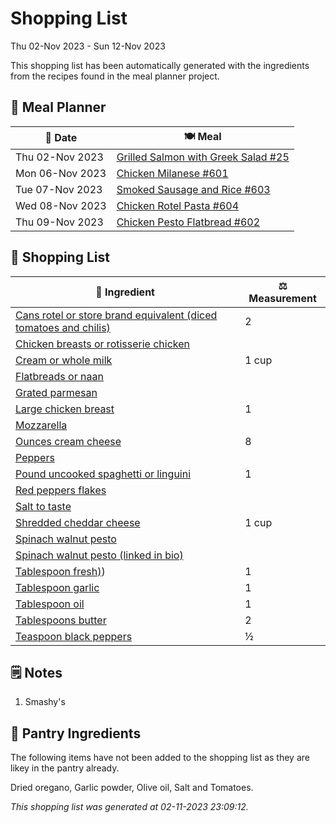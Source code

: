 # Shopping List

Thu 02-Nov 2023 - Sun 12-Nov 2023

This shopping list has been automatically generated with the ingredients from the recipes found in the meal planner project.

## 📅 Meal Planner

|📅 Date| 🍽️ Meal|
|----|----|
|Thu 02-Nov 2023|[Grilled Salmon with Greek Salad #25](https://github.com/jcallaghan/The-Cookbook/issues/25)|
|Mon 06-Nov 2023|[Chicken Milanese #601](https://github.com/jcallaghan/The-Cookbook/issues/601)|
|Tue 07-Nov 2023|[Smoked Sausage and Rice #603](https://github.com/jcallaghan/The-Cookbook/issues/603)|
|Wed 08-Nov 2023|[Chicken Rotel Pasta #604](https://github.com/jcallaghan/The-Cookbook/issues/604)|
|Thu 09-Nov 2023|[Chicken Pesto Flatbread #602](https://github.com/jcallaghan/The-Cookbook/issues/602)|

## 🛒 Shopping List

| 🍌 Ingredient| ⚖️ Measurement|
|----------|-----------|
|[Cans rotel or store brand equivalent (diced tomatoes and chilis)](https://www.sainsburys.co.uk/gol-ui/SearchResults/Cans%20rotel%20or%20store%20brand%20equivalent%20(diced%20tomatoes%20and%20chilis))|2|
|[Chicken breasts or rotisserie chicken](https://www.sainsburys.co.uk/gol-ui/SearchResults/Chicken%20breasts%20or%20rotisserie%20chicken)||
|[Cream or whole milk](https://www.sainsburys.co.uk/gol-ui/SearchResults/Cream%20or%20whole%20milk)|1 cup|
|[Flatbreads or naan](https://www.sainsburys.co.uk/gol-ui/SearchResults/Flatbreads%20or%20naan)||
|[Grated parmesan](https://www.sainsburys.co.uk/gol-ui/SearchResults/Grated%20parmesan)||
|[Large chicken breast](https://www.sainsburys.co.uk/gol-ui/SearchResults/Large%20chicken%20breast)|1|
|[Mozzarella](https://www.sainsburys.co.uk/gol-ui/SearchResults/Mozzarella)||
|[Ounces cream cheese](https://www.sainsburys.co.uk/gol-ui/SearchResults/Ounces%20cream%20cheese)|8|
|[Peppers](https://www.sainsburys.co.uk/gol-ui/SearchResults/Peppers)||
|[Pound uncooked spaghetti or linguini](https://www.sainsburys.co.uk/gol-ui/SearchResults/Pound%20uncooked%20spaghetti%20or%20linguini)|1|
|[Red peppers flakes](https://www.sainsburys.co.uk/gol-ui/SearchResults/Red%20peppers%20flakes)||
|[Salt to taste](https://www.sainsburys.co.uk/gol-ui/SearchResults/Salt%20to%20taste)||
|[Shredded cheddar cheese](https://www.sainsburys.co.uk/gol-ui/SearchResults/Shredded%20cheddar%20cheese)|1 cup|
|[Spinach walnut pesto](https://www.sainsburys.co.uk/gol-ui/SearchResults/Spinach%20walnut%20pesto)||
|[Spinach walnut pesto (linked in bio)](https://www.sainsburys.co.uk/gol-ui/SearchResults/Spinach%20walnut%20pesto%20(linked%20in%20bio))||
|[Tablespoon fresh)](https://www.sainsburys.co.uk/gol-ui/SearchResults/Tablespoon%20fresh))|1|
|[Tablespoon garlic](https://www.sainsburys.co.uk/gol-ui/SearchResults/Tablespoon%20garlic)|1|
|[Tablespoon oil](https://www.sainsburys.co.uk/gol-ui/SearchResults/Tablespoon%20oil)|1|
|[Tablespoons butter](https://www.sainsburys.co.uk/gol-ui/SearchResults/Tablespoons%20butter)|2|
|[Teaspoon black peppers](https://www.sainsburys.co.uk/gol-ui/SearchResults/Teaspoon%20black%20peppers)|½|

## 🗒️ Notes

1. Smashy's

## 🏪 Pantry Ingredients

The following items have not been added to the shopping list as they are likey in the pantry already.

Dried oregano, Garlic powder, Olive oil, Salt and Tomatoes.


_This shopping list was generated at 02-11-2023 23:09:12._